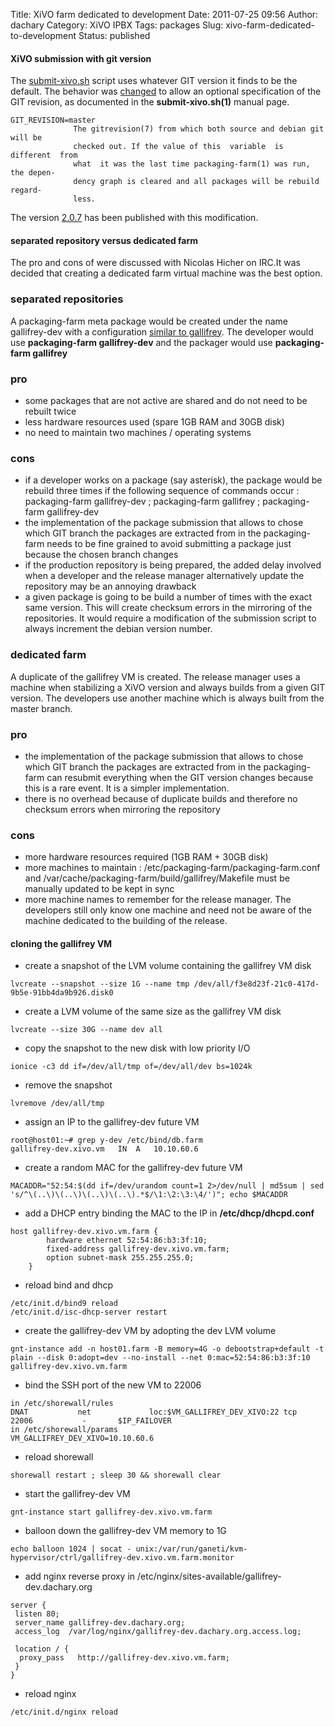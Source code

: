 Title: XiVO farm dedicated to development
Date: 2011-07-25 09:56
Author: dachary
Category: XiVO IPBX
Tags: packages
Slug: xivo-farm-dedicated-to-development
Status: published

#### XiVO submission with git version

The
[submit-xivo.sh](http://packaging-farm.dachary.org/trac/browser/submit/submit-xivo.sh?rev=934db22f985be6f102a327222a54c833380f3b13)
script uses whatever GIT version it finds to be the default. The
behavior was
[changed](http://packaging-farm.dachary.org/trac/changeset/866f47eb8cd8b43f6956fe0d326d9e77cc212a9b/)
to allow an optional specification of the GIT revision, as documented in
the **submit-xivo.sh(1)** manual page.

~~~
GIT_REVISION=master
              The gitrevision(7) from which both source and debian git will be
              checked out. If the value of this  variable  is  different  from
              what  it was the last time packaging-farm(1) was run, the depen-
              dency graph is cleared and all packages will be rebuild  regard-
              less.
~~~


The version [2.0.7](http://packaging-farm.dachary.org/download/) has
been published with this modification.

#### separated repository versus dedicated farm

The pro and cons of were discussed with Nicolas Hicher on IRC.It was
decided that creating a dedicated farm virtual machine was the best
option.

### separated repositories

A packaging-farm meta package would be created under the name
gallifrey-dev with a configuration [similar to
gallifrey](http://gallifrey.dachary.org/packaging-farm/gallifrey/Makefile).
The developer would use **packaging-farm gallifrey-dev** and the
packager would use **packaging-farm gallifrey**

### pro

-   some packages that are not active are shared and do not need to be
    rebuilt twice
-   less hardware resources used (spare 1GB RAM and 30GB disk)
-   no need to maintain two machines / operating systems

### cons

-   if a developer works on a package (say asterisk), the package would
    be rebuild three times if the following sequence of commands occur :
    packaging-farm gallifrey-dev ; packaging-farm gallifrey ;
    packaging-farm gallifrey-dev
-   the implementation of the package submission that allows to chose
    which GIT branch the packages are extracted from in the
    packaging-farm needs to be fine grained to avoid submitting a
    package just because the chosen branch changes
-   if the production repository is being prepared, the added delay
    involved when a developer and the release manager alternatively
    update the repository may be an annoying drawback
-   a given package is going to be build a number of times with the
    exact same version. This will create checksum errors in the
    mirroring of the repositories. It would require a modification of
    the submission script to always increment the debian version number.

### dedicated farm

A duplicate of the gallifrey VM is created. The release manager uses a
machine when stabilizing a XiVO version and always builds from a given
GIT version. The developers use another machine which is always built
from the master branch.

### pro

-   the implementation of the package submission that allows to chose
    which GIT branch the packages are extracted from in the
    packaging-farm can resubmit everything when the GIT version changes
    because this is a rare event. It is a simpler implementation.
-   there is no overhead because of duplicate builds and therefore no
    checksum errors when mirroring the repository

### cons

-   more hardware resources required (1GB RAM + 30GB disk)
-   more machines to maintain : /etc/packaging-farm/packaging-farm.conf
    and /var/cache/packaging-farm/build/gallifrey/Makefile must be
    manually updated to be kept in sync
-   more machine names to remember for the release manager. The
    developers still only know one machine and need not be aware of the
    machine dedicated to the building of the release.

#### cloning the gallifrey VM

-   create a snapshot of the LVM volume containing the gallifrey VM disk

<!-- -->

~~~
lvcreate --snapshot --size 1G --name tmp /dev/all/f3e8d23f-21c0-417d-9b5e-91bb4da9b926.disk0
~~~


-   create a LVM volume of the same size as the gallifrey VM disk

<!-- -->

~~~
lvcreate --size 30G --name dev all
~~~


-   copy the snapshot to the new disk with low priority I/O

<!-- -->

~~~
ionice -c3 dd if=/dev/all/tmp of=/dev/all/dev bs=1024k
~~~


-   remove the snapshot

<!-- -->

~~~
lvremove /dev/all/tmp
~~~


-   assign an IP to the gallifrey-dev future VM

<!-- -->

~~~
root@host01:~# grep y-dev /etc/bind/db.farm
gallifrey-dev.xivo.vm	IN	A	10.10.60.6
~~~


-   create a random MAC for the gallifrey-dev future VM

<!-- -->

~~~
MACADDR="52:54:$(dd if=/dev/urandom count=1 2>/dev/null | md5sum | sed 's/^\(..\)\(..\)\(..\)\(..\).*$/\1:\2:\3:\4/')"; echo $MACADDR
~~~


-   add a DHCP entry binding the MAC to the IP in
    **/etc/dhcp/dhcpd.conf**

<!-- -->

~~~
host gallifrey-dev.xivo.vm.farm {
        hardware ethernet 52:54:86:b3:3f:10;
        fixed-address gallifrey-dev.xivo.vm.farm;
        option subnet-mask 255.255.255.0;
    }
~~~


-   reload bind and dhcp

<!-- -->

~~~
/etc/init.d/bind9 reload
/etc/init.d/isc-dhcp-server restart
~~~


-   create the gallifrey-dev VM by adopting the dev LVM volume

<!-- -->

~~~
gnt-instance add -n host01.farm -B memory=4G -o debootstrap+default -t plain --disk 0:adopt=dev --no-install --net 0:mac=52:54:86:b3:3f:10 gallifrey-dev.xivo.vm.farm
~~~


-   bind the SSH port of the new VM to 22006

<!-- -->

~~~
in /etc/shorewall/rules
DNAT           net             loc:$VM_GALLIFREY_DEV_XIVO:22 tcp     22006           -       $IP_FAILOVER
in /etc/shorewall/params
VM_GALLIFREY_DEV_XIVO=10.10.60.6
~~~


-   reload shorewall

<!-- -->

~~~
shorewall restart ; sleep 30 && shorewall clear
~~~


-   start the gallifrey-dev VM

<!-- -->

~~~
gnt-instance start gallifrey-dev.xivo.vm.farm
~~~


-   balloon down the gallifrey-dev VM memory to 1G

<!-- -->

~~~
echo balloon 1024 | socat - unix:/var/run/ganeti/kvm-hypervisor/ctrl/gallifrey-dev.xivo.vm.farm.monitor
~~~


-   add nginx reverse proxy in
    /etc/nginx/sites-available/gallifrey-dev.dachary.org

<!-- -->

~~~
server {
 listen 80;
 server_name gallifrey-dev.dachary.org;
 access_log  /var/log/nginx/gallifrey-dev.dachary.org.access.log;

 location / {
  proxy_pass   http://gallifrey-dev.xivo.vm.farm;
 }
}
~~~


-   reload nginx

<!-- -->

~~~
/etc/init.d/nginx reload
~~~


</p>

